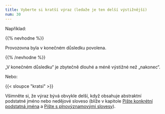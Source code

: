 ```yaml
---
title: Vyberte si kratší výraz (ledaže je ten delší výstižnější)
num: 30
---
```

Například:

{{% nevhodne %}}

Provozovna byla v konečném důsledku povolena.

{{% /nevhodne %}}

„V konečném důsledku“ je zbytečně dlouhé a méně výstižné než „nakonec“.

Nebo:

{{< sloupce "kratsi" >}}

Všimněte si, že výraz bývá obvykle delší, když obsahuje abstraktní podstatné jméno nebo nedějové sloveso (blíže v kapitole [Pište konkrétní podstatná jména](https://www.ochrance.cz/srozumitelne/piste_konkretni_podstatna_jmena/) a [Pište s plnovýznamovými slovesy](https://www.ochrance.cz/srozumitelne/piste_s_plnovyznamovymi_slovesy/)[](https://www.ochrance.cz/srozumitelne/piste_konkretni_podstatna_jmena/)).
